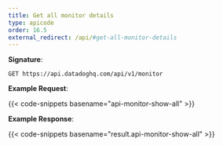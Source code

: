 ```yaml
---
title: Get all monitor details
type: apicode
order: 16.5
external_redirect: /api/#get-all-monitor-details
---
```


**Signature**:

`GET https://api.datadoghq.com/api/v1/monitor`

**Example Request**:

{{< code-snippets basename="api-monitor-show-all" >}}

**Example Response**:

{{< code-snippets basename="result.api-monitor-show-all" >}}

